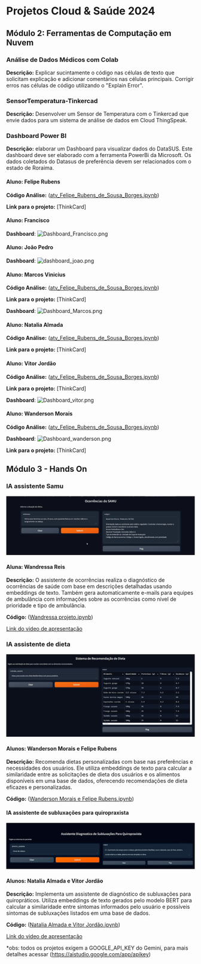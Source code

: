 # Projetos Cloud & Saúde 2024
## Módulo 2: Ferramentas de Computação em Nuvem 

### Análise de Dados Médicos com Colab
**Descrição:** Explicar sucintamente o código nas células de texto que solicitam explicação e adicionar comentários nas células principais. Corrigir erros nas células de código utilizando o "Explain Error".

### SensorTemperatura-Tinkercad
**Descrição:** Desenvolver um Sensor de Temperatura com o Tinkercad que envie dados para um sistema de análise de
dados em Cloud ThingSpeak.

### Dashboard Power BI
**Descrição:** elaborar um Dashboard para visualizar dados do DataSUS. Este dashboard deve ser elaborado com a ferramenta PowerBi da Microsoft. Os dados coletados do Datasus de preferência devem ser relacionados com o estado de Roraima. 

#### Aluno: Felipe Rubens
**Código Análise:** ([atv_Felipe_Rubens_de_Sousa_Borges.ipynb]())

**Link para o projeto:** [ThinkCard]


#### Aluno: Francisco
**Dashboard**: ![Dashboard_Francisco.png]()


#### Aluno: João Pedro
**Dashboard**: ![dashboard_joao.png]()


#### Aluno: Marcos Vinicius
**Código Análise:** ([atv_Felipe_Rubens_de_Sousa_Borges.ipynb]())

**Link para o projeto:** [ThinkCard]

**Dashboard**: ![Dashboard_Marcos.png]()


#### Aluno: Natalia Almada
**Código Análise:** ([atv_Felipe_Rubens_de_Sousa_Borges.ipynb]())

**Link para o projeto:** [ThinkCard]


#### Aluno: Vitor Jordão
**Código Análise:** ([atv_Felipe_Rubens_de_Sousa_Borges.ipynb]())

**Link para o projeto:** [ThinkCard]

**Dashboard**: ![Dashboard_vitor.png]()


#### Aluno: Wanderson Morais
**Código Análise:** ([atv_Felipe_Rubens_de_Sousa_Borges.ipynb]())

**Dashboard**: ![Dashboard_wanderson.png]()

**Link para o projeto:** [ThinkCard]


## Módulo 3 - Hands On

### IA assistente Samu

![wandressa-projeto.png](https://github.com/projcloudufrr/turma2024ufrr/blob/main/Projetos%20Modulo%203/Wandressa/wandressa-projeto.png)

#### Aluna: Wandressa Reis  

**Descrição:** O assistente de ocorrências realiza o diagnóstico de ocorrências de saúde com base em descrições detalhadas usando embeddings de texto. Também gera automaticamente e-mails para equipes de ambulância com informações sobre as ocorrências como nivel de prioridade e tipo de ambulância. 

**Código:** ([Wandressa projeto.ipynb](https://github.com/projcloudufrr/turma2024ufrr/blob/main/Projetos%20Modulo%203/Wandressa/wandressa_projeto.ipynb))

[Link do video de apresentação](https://drive.google.com/file/d/1oQ5WppDsCv3mju1ukLedUVqwRPH1tnjo/view?usp=sharing)


### IA assistente de dieta

![assistente_dieta.jpeg](https://github.com/projcloudufrr/turma2024ufrr/blob/main/Projetos%20Modulo%203/Wanderson%20e%20Felipe/assistente_dieta.jpeg)

#### Alunos: Wanderson Morais e Felipe Rubens

**Descrição:** Recomenda dietas personalizadas com base nas preferências e necessidades dos usuários. Ele utiliza embeddings de texto para calcular a similaridade entre as solicitações de dieta dos usuários e os alimentos disponíveis em uma base de dados, oferecendo recomendações de dieta eficazes e personalizadas.

**Código:** ([Wanderson Morais e Felipe Rubens.ipynb](https://github.com/projcloudufrr/turma2024ufrr/blob/main/Projetos%20Modulo%203/Wanderson%20e%20Felipe/Wanderson_e_Felipe_Assistente_de_dieta.ipynb))


#### IA assistente de subluxações para quiropraxista

![Natalia_vitor_IA_quiropraxia.jpeg](https://github.com/projcloudufrr/turma2024ufrr/blob/main/Projetos%20Modulo%203/Natalia%20e%20Vitor/Natalia_vitor_IA_quiropraxia.jpeg)

#### Alunos: Natalia Almada e Vitor Jordão

**Descrição:** Implementa um assistente de diagnóstico de subluxações para quiropráticos. Utiliza embeddings de texto gerados pelo modelo BERT para calcular a similaridade entre sintomas informados pelo usuário e possíveis sintomas de subluxações listados em uma base de dados.

**Código:** ([Natalia Almada e Vitor Jordão.ipynb](https://github.com/projcloudufrr/turma2024ufrr/blob/main/Projetos%20Modulo%203/Natalia%20e%20Vitor/natalia_vitor_assistente_luxa%C3%A7%C3%A3o.ipynb))

[Link do video de apresentação](https://drive.google.com/file/d/1E_2xmjdxZSHgi2l1GsMPUghKvMPhfjFF/view?usp=drive_link)


*obs: todos os projetos exigem a GOOGLE_API_KEY do Gemini, para mais detalhes acessar (https://aistudio.google.com/app/apikey)